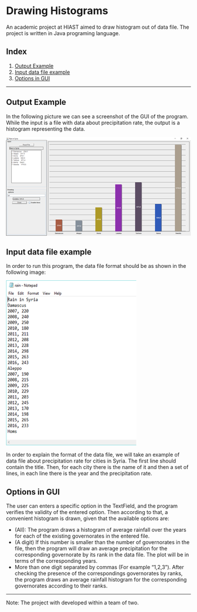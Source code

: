 # Drawing Histograms
An academic project at HIAST aimed to draw histogram out of data file. The project is written in Java programing language.

## Index
1. [Output Example](#output-example)
2. [Input data file example](#input-data-file-example)
3. [Options in GUI](#options-in-gui)

---

## Output Example
In the following picture we can see a screenshot of the GUI of the program. While the input is a file with data about precipitation rate, the output is a histogram representing the data.

![alt text](https://github.com/nemat-al/Drawing-Histogram/blob/main/imgs/GUI_example.png " GUI example")


## Input data file example
In order to run this program, the data file format should be as shown in the following image:

![alt text](https://github.com/nemat-al/Drawing-Histogram/blob/main/imgs/File_Format.png " File Format")

In order to explain the format of the data file, we will take an example of data file about precipitation rate for cities in Syria.
The first line should  contain the title. Then, for each city there is the name of it and then a set of lines, in each line there is the year and the precipitation rate.

## Options in GUI
The user can enters a specific option in the TextField, and the program verifies the validity of the entered option. Then according to that, a convenient histogram is drawn, given that the available options are:
- (All): The program draws a histogram of average rainfall over the years for each of the existing governorates in the entered file.
- (A digit) If this number is smaller than the number of governorates in the file, then the program will draw an average precipitation for the corresponding governorate by its rank in the data file. The plot will be in terms of the corresponding years.
- More than one digit separated by commas (For example “1,2,3”). After checking the presence of the correspondings governorates by ranks, the program draws 
an average rainfall histogram for the corresponding governorates according to their ranks.


---

Note: The project with developed within a team of two.
